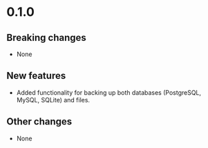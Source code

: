 # 0.1.0

## Breaking changes
- None

## New features
- Added functionality for backing up both databases (PostgreSQL, MySQL, SQLite) and files.

## Other changes
- None